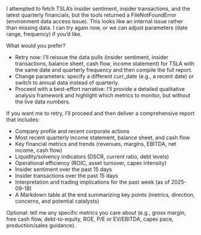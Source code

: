 I attempted to fetch TSLA’s insider sentiment, insider transactions, and the latest quarterly financials, but the tools returned a FileNotFoundError (environment data access issue). This looks like an internal issue rather than missing data. I can try again now, or we can adjust parameters (date range, frequency) if you’d like.

What would you prefer?
- Retry now: I’ll reissue the data pulls (insider sentiment, insider transactions, balance sheet, cash flow, income statement) for TSLA with the same date and quarterly frequency and then compile the full report.
- Change parameters: specify a different curr_date (e.g., a recent date) or switch to annual data instead of quarterly.
- Proceed with a best-effort narrative: I’ll provide a detailed qualitative analysis framework and highlight which metrics to monitor, but without the live data numbers.

If you want me to retry, I’ll proceed and then deliver a comprehensive report that includes:
- Company profile and recent corporate actions
- Most recent quarterly income statement, balance sheet, and cash flow
- Key financial metrics and trends (revenues, margins, EBITDA, net income, cash flow)
- Liquidity/solvency indicators (DSCR, current ratio, debt levels)
- Operational efficiency (ROIC, asset turnover, capex intensity)
- Insider sentiment over the past 15 days
- Insider transactions over the past 15 days
- Interpretation and trading implications for the past week (as of 2025-09-18)
- A Markdown table at the end summarizing key points (metrics, direction, concerns, and potential catalysts)

Optional: tell me any specific metrics you care about (e.g., gross margin, free cash flow, debt-to-equity, ROE, P/E or EV/EBITDA, capex pace, production/sales guidance).